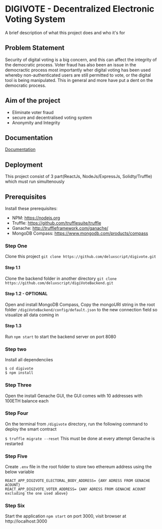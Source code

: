 
# DIGIVOTE - Decentralized Electronic Voting System

A brief description of what this project does and who it's for


## Problem Statement

Security of digital voting is a big concern, and this can affect the integrity of the democratic process. Voter fraud has also been an issue in the democractic process most importantly wher digital voting has been used whereby non-authenticated users are still permitted to vote, or the digital tool is being manipulated. This in general and more have put a dent on the democratic process.

  
## Aim of the project

- Eliminate voter fraud
- secure and decentralised voting system
- Anonymity and Integrity

  
## Documentation

[Documentation](https://docs.google.com/document/d/1vD89LZN-N5Iy_U7sCRQpeoZmt7tq5mzRQHjbmsC9gbo/edit?usp=sharing)

  
## Deployment

This project consist of 3 part(ReactJs, NodeJs/ExpressJs, Solidty/Truffle) which must run simultenously

## Prerequisites
Install these prerequisites:
- NPM: https://nodejs.org
- Truffle: https://github.com/trufflesuite/truffle
- Ganache: http://truffleframework.com/ganache/
- MongoDB Compass: https://www.mongodb.com/products/compass

### Step One
Clone this project `git clone https://github.com/deluxscript/digivote.git`

#### Step 1.1
Clone the backend folder in another directory `git clone https://github.com/deluxscript/digiVoteBackend.git`

#### Step 1.2 - OPTIONAL
Open and install MongoDB Compass, Copy the mongoURI string in the root folder `/digiVoteBackend/config/default.json` to the new connection field so visualize all data coming in

#### Step 1.3
Run `npm start` to start the backend server on port 8080

### Step two
Install all dependenciies
```
$ cd digivote
$ npm install
```

### Step Three
Open the install Genache GUI, the GUI comes with 10 addresses with 100ETH balance each

### Step Four
On the terminal from `/digivote` directory, run the following command to deploy the smart contract

` $ truffle migrate --reset ` This must be done at every attempt Genache is restarted

### Step Five
Create `.env` file in the root folder to store two ethereum address using the below variable
```
REACT_APP_DIGIVOTE_ELECTORAL_BODY_ADDRESS= {ANY ADRESS FROM GENACHE ACOUNT}
REACT_APP_DIGIVOTE_VOTER_ADDRESS= {ANY ADRESS FROM GENACHE ACOUNT excluding the one used above}
```

### Step Six
Start the application `npm start` on port 3000, visit browser at http://localhost:3000
